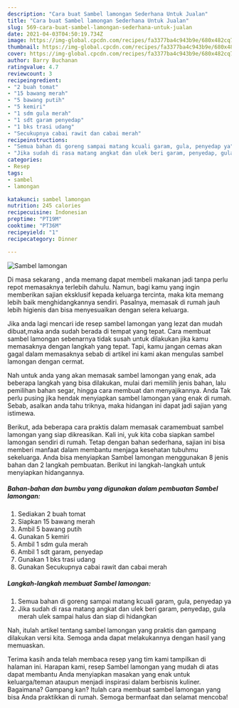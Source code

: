 ```yaml
---
description: "Cara buat Sambel lamongan Sederhana Untuk Jualan"
title: "Cara buat Sambel lamongan Sederhana Untuk Jualan"
slug: 569-cara-buat-sambel-lamongan-sederhana-untuk-jualan
date: 2021-04-03T04:50:19.734Z
image: https://img-global.cpcdn.com/recipes/fa3377ba4c943b9e/680x482cq70/sambel-lamongan-foto-resep-utama.jpg
thumbnail: https://img-global.cpcdn.com/recipes/fa3377ba4c943b9e/680x482cq70/sambel-lamongan-foto-resep-utama.jpg
cover: https://img-global.cpcdn.com/recipes/fa3377ba4c943b9e/680x482cq70/sambel-lamongan-foto-resep-utama.jpg
author: Barry Buchanan
ratingvalue: 4.7
reviewcount: 3
recipeingredient:
- "2 buah tomat"
- "15 bawang merah"
- "5 bawang putih"
- "5 kemiri"
- "1 sdm gula merah"
- "1 sdt garam penyedap"
- "1 bks trasi udang"
- "Secukupnya cabai rawit dan cabai merah"
recipeinstructions:
- "Semua bahan di goreng sampai matang kcuali garam, gula, penyedap ya"
- "Jika sudah di rasa matang angkat dan ulek beri garam, penyedap, gula merah ulek sampai halus dan siap di hidangkan"
categories:
- Resep
tags:
- sambel
- lamongan

katakunci: sambel lamongan 
nutrition: 245 calories
recipecuisine: Indonesian
preptime: "PT19M"
cooktime: "PT36M"
recipeyield: "1"
recipecategory: Dinner

---
```



![Sambel lamongan](https://img-global.cpcdn.com/recipes/fa3377ba4c943b9e/680x482cq70/sambel-lamongan-foto-resep-utama.jpg)

Di masa  sekarang , anda memang dapat membeli makanan jadi tanpa perlu repot memasaknya terlebih dahulu. Namun, bagi kamu yang ingin memberikan sajian eksklusif kepada keluarga tercinta, maka kita memang lebih baik menghidangkannya sendiri. Pasalnya, memasak di rumah jauh lebih higienis dan bisa menyesuaikan dengan selera keluarga.

Jika anda lagi mencari ide resep sambel lamongan yang lezat dan mudah dibuat,maka anda sudah berada di tempat yang tepat. Cara membuat sambel lamongan  sebenarnya tidak susah untuk dilakukan jika kamu memasaknya dengan langkah yang tepat. Tapi, kamu jangan cemas akan gagal dalam memasaknya 
sebab di artikel ini kami akan mengulas sambel lamongan dengan cermat.  



Nah untuk anda yang akan memasak sambel lamongan yang enak, ada beberapa langkah yang bisa dilakukan, mulai dari memilih jenis bahan, lalu pemilihan bahan segar, hingga cara membuat dan menyajikannya. Anda Tak perlu pusing jika hendak menyiapkan sambel lamongan yang enak di rumah. Sebab, asalkan anda  tahu triknya, maka hidangan ini dapat jadi sajian yang istimewa.

Berikut, ada beberapa cara praktis  dalam memasak caramembuat sambel lamongan yang siap dikreasikan. Kali ini, yuk kita coba siapkan sambel lamongan sendiri di rumah. Tetap dengan bahan sederhana, sajian ini bisa memberi manfaat dalam membantu menjaga kesehatan tubuhmu sekeluarga. Anda bisa menyiapkan Sambel lamongan menggunakan 8 jenis bahan dan 2 langkah pembuatan. Berikut ini langkah-langkah untuk menyiapkan hidangannya.

<!--inarticleads1-->

##### Bahan-bahan dan bumbu yang digunakan dalam pembuatan Sambel lamongan:

1. Sediakan 2 buah tomat
1. Siapkan 15 bawang merah
1. Ambil 5 bawang putih
1. Gunakan 5 kemiri
1. Ambil 1 sdm gula merah
1. Ambil 1 sdt garam, penyedap
1. Gunakan 1 bks trasi udang
1. Gunakan Secukupnya cabai rawit dan cabai merah




<!--inarticleads2-->

##### Langkah-langkah membuat Sambel lamongan:

1. Semua bahan di goreng sampai matang kcuali garam, gula, penyedap ya
1. Jika sudah di rasa matang angkat dan ulek beri garam, penyedap, gula merah ulek sampai halus dan siap di hidangkan




Nah, itulah artikel tentang  sambel lamongan  yang praktis dan gampang dilakukan versi kita. Semoga anda dapat melakukannya dengan hasil yang memuaskan. 

Terima kasih anda telah membaca resep yang tim kami tampilkan di halaman ini. Harapan kami, resep  Sambel lamongan yang mudah di atas dapat membantu Anda menyiapkan masakan yang enak untuk keluarga/teman ataupun menjadi inspirasi dalam berbisnis kuliner. Bagaimana? Gampang kan? Itulah cara membuat sambel lamongan yang bisa Anda praktikkan di rumah. Semoga bermanfaat dan selamat mencoba!

